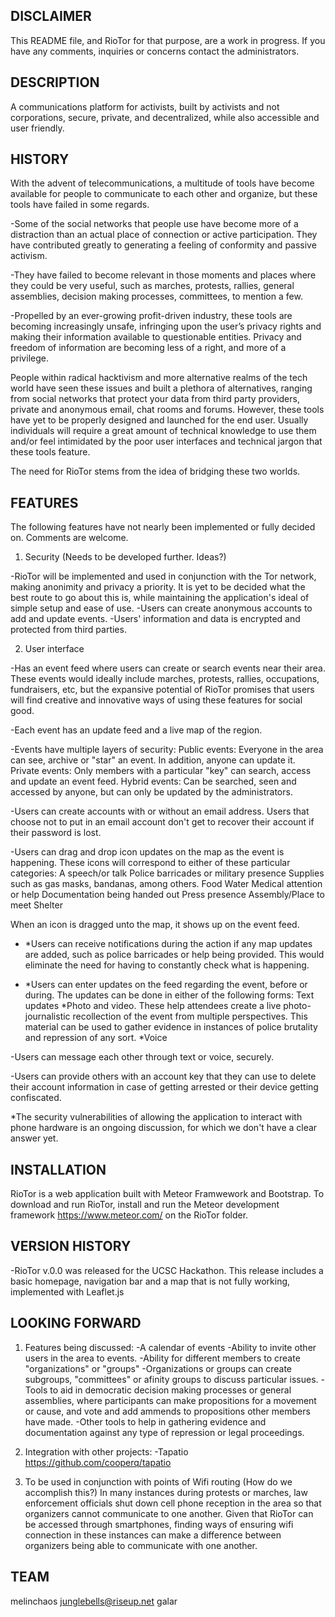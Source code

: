 DISCLAIMER
--------------------------------------------------------------------------------------------------------------------------------------------------------------------------------------------------------------------------------------------------------
This README file, and RioTor for that purpose, are a work in progress. If you have any comments, inquiries or concerns contact the administrators.


DESCRIPTION
--------------------------------------------------------------------------------------------------------------------------------------------------------------------------------------------------------------------------------------------------------
A communications platform for activists, built by activists and not corporations, secure, private, and decentralized, while also accessible and user friendly. 


HISTORY
--------------------------------------------------------------------------------------------------------------------------------------------------------------------------------------------------------------------------------------------------------
With the advent of telecommunications, a multitude of tools have become available for people to communicate to each other and organize, but these tools have failed in some regards.

-Some of the social networks that people use have become more of a distraction than an actual place of connection or active participation. They have contributed greatly to generating a feeling of conformity and passive activism.

-They have failed to become relevant in those moments and places where they could be very useful, such as marches, protests, rallies, general assemblies, decision making processes, committees, to mention a few.

-Propelled by an ever-growing profit-driven industry, these tools are becoming increasingly unsafe, infringing upon the user’s privacy rights and making their information available to questionable entities. Privacy and freedom of information are becoming less of a right, and more of a privilege.

People within radical hacktivism and more alternative realms of the tech world have seen these issues and built a plethora of alternatives, ranging from social networks that protect your data from third party providers, private and anonymous email, chat rooms and forums. However, these tools have yet to be properly designed and launched for the end user. Usually individuals will require a great amount of technical knowledge to use them and/or feel intimidated by the poor user interfaces and technical jargon that these tools feature.

The need for RioTor stems from the idea of bridging these two worlds.


FEATURES
--------------------------------------------------------------------------------------------------------------------------------------------------------------------------------------------------------------------------------------------------------

The following features have not nearly been implemented or fully decided on. Comments are welcome.  

1. Security (Needs to be developed further. Ideas?)

-RioTor will be implemented and used in conjunction with the Tor network, making anonimity and privacy a priority. It is yet to be decided what the best route to go about this is, while maintaining the application's ideal of simple setup and ease of use. 
-Users can create anonymous accounts to add and update events. 
-Users' information and data is encrypted and protected from third parties.  


2. User interface 

-Has an event feed where users can create or search events near their area. These events would ideally include marches, protests, rallies, occupations, fundraisers, etc, but the expansive potential of RioTor promises that users will find creative and innovative ways of using these features for social good.

-Each event has an update feed and a live map of the region. 

-Events have multiple layers of security:
   Public events: Everyone in the area can see, archive or "star" an event. In addition, anyone can update it. 
   Private events: Only members with a particular "key" can search, access and update an event feed. 
   Hybrid events: Can be searched, seen and accessed by anyone, but can only be updated by the administrators. 

-Users can create accounts with or without an email address. Users that choose not to put in an email account don't get to recover their account if their password is lost. 

-Users can drag and drop icon updates on the map as the event is happening. These icons will correspond to either of these particular categories:
   A speech/or talk
   Police barricades or military presence
   Supplies such as gas masks, bandanas, among others. 
   Food
   Water
   Medical attention or help
   Documentation being handed out
   Press presence
   Assembly/Place to meet
   Shelter

When an icon is dragged unto the map, it shows up on the event feed. 

- *Users can receive notifications during the action if any map updates are added, such as police barricades or help being provided. This would eliminate the need for having to constantly check what is happening.

- *Users can enter updates on the feed regarding the event, before or during. The updates can be done in either of the following forms:
   Text updates
   *Photo and video. These help attendees create a live photo-journalistic recollection of the event from multiple perspectives. This material can be used to gather evidence in instances of police brutality and repression of any sort.        *Voice 

-Users can message each other through text or voice, securely. 

-Users can provide others with an account key that they can use to delete their account information in case of getting arrested or their device getting confiscated.
	 
*The security vulnerabilities of allowing the application to interact with phone hardware is an ongoing discussion, for which we don't have a clear answer yet. 


INSTALLATION
--------------------------------------------------------------------------------------------------------------------------------------------------------------------------------------------------------------------------------------------------------

RioTor is a web application built with Meteor Framwework and Bootstrap. To download and run RioTor, install and run the Meteor development framework https://www.meteor.com/ on the RioTor folder. 


VERSION HISTORY
--------------------------------------------------------------------------------------------------------------------------------------------------------------------------------------------------------------------------------------------------------
-RioTor v.0.0 was released for the UCSC Hackathon. This release includes a basic homepage, navigation bar and a map that is not fully working, implemented with Leaflet.js


LOOKING FORWARD
--------------------------------------------------------------------------------------------------------------------------------------------------------------------------------------------------------------------------------------------------------

1. Features being discussed:
-A calendar of events 
-Ability to invite other users in the area to events. 
-Ability for different members to create "organizations" or "groups"
-Organizations or groups can create subgroups, "committees" or afinity groups to discuss particular issues. 
-Tools to aid in democratic decision making processes or general assemblies, where participants can make propositions for a movement or cause, and vote and add ammends to propositions other members have made. 
-Other tools to help in gathering evidence and documentation against any type of repression or legal proceedings. 

2. Integration with other projects: 
-Tapatio https://github.com/cooperq/tapatio

3. To be used in conjunction with points of Wifi routing (How do we accomplish this?)
In many instances during protests or marches, law enforcement officials shut down cell phone reception in the area so that organizers cannot communicate to one another. Given that RioTor can be accessed through smartphones, finding ways of ensuring wifi connection in these instances can make a difference between organizers being able to communicate with one another. 

TEAM
--------------------------------------------------------------------------------------------------------------------------------------------------------------------------------------------------------------------------------------------------------
melinchaos junglebells@riseup.net
galar 



